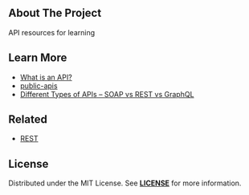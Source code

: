 ## About The Project
API resources for learning


## Learn More
- [What is an API?](https://www.youtube.com/watch?v=s7wmiS2mSXY)  
- [public-apis](https://github.com/public-apis/public-apis)  
- [Different Types of APIs – SOAP vs REST vs GraphQL](https://www.freecodecamp.org/news/rest-vs-graphql-apis/)


## Related
- [REST](https://github.com/habibun/rest)  


## License
Distributed under the MIT License. See **[LICENSE][license]** for more information.


[//]: # (Links)
[license]: https://github.com/habibun/api/blob/main/LICENSE
